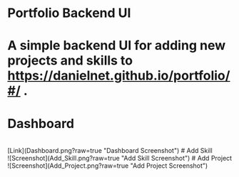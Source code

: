 # Portfolio Backend UI
# A simple backend UI for adding new projects and skills to https://danielnet.github.io/portfolio/#/ .
# Dashboard
<br>
[Link](Dashboard.png?raw=true "Dashboard Screenshot")
# Add Skill
<br>
![Screenshot](Add_Skill.png?raw=true "Add Skill Screenshot")
# Add Project
<br>
![Screenshot](Add_Project.png?raw=true "Add Project Screenshot")
